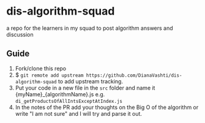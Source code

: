 # dis-algorithm-squad
a repo for the learners in my squad to post algorithm answers and discussion


## Guide
1. Fork/clone this repo
2. $ `git remote add upstream https://github.com/DianaVashti/dis-algorithm-squad` to add upstream tracking.
3. Put your code in a new file in the `src` folder and name it {myName}_{algorithmName}.js e.g. `di_getProductsOfAllIntsExceptAtIndex.js`
4. In the notes of the PR add your thoughts on the Big O of the algorithm or write "I am not sure" and I will try and parse it out. 
